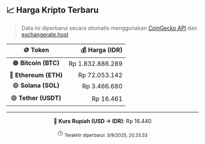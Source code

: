 

<!-- HARGA_KRIPTO -->
## 📈 Harga Kripto Terbaru

> Data ini diperbarui secara otomatis menggunakan [CoinGecko API](https://www.coingecko.com/) dan [exchangerate.host](https://exchangerate.host/)

<div align="center">

| 🪙 Token | 💰 Harga (IDR) |
|:------:|---------------:|
| 🟠 **Bitcoin (BTC)**   | Rp 1.832.886.289 |
| 🔵 **Ethereum (ETH)**  | Rp 72.053.142 |
| 🟣 **Solana (SOL)**    | Rp 3.466.680 |
| 🟢 **Tether (USDT)**   | Rp 16.461 |

---

💱 **Kurs Rupiah (USD → IDR)**: Rp 16.440

🕒 <sub>Terakhir diperbarui: 3/9/2025, 20.33.33</sub>

</div>
<!-- /HARGA_KRIPTO -->